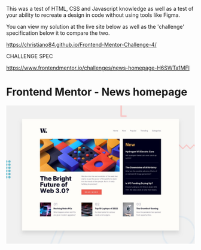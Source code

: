 This was a test of HTML, CSS and Javascript knowledge as well as a test of your ability to recreate a design in code without using tools like Figma.

You can view my solution at the live site below as well as the 'challenge' specification below it to compare the two.

https://christiano84.github.io/Frontend-Mentor-Challenge-4/

CHALLENGE SPEC

https://www.frontendmentor.io/challenges/news-homepage-H6SWTa1MFl

# Frontend Mentor - News homepage

![Design preview for the News homepage coding challenge](./design/desktop-preview.jpg)

